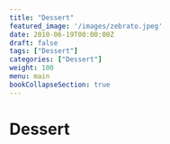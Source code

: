 ```yaml
---
title: "Dessert"
featured_image: '/images/zebrato.jpeg'
date: 2010-06-19T00:00:00Z
draft: false
tags: ["Dessert"]
categories: ["Dessert"]
weight: 100
menu: main
bookCollapseSection: true
---
```

# Dessert